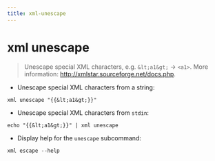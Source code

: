 ```yaml
---
title: xml-unescape
---
```

# xml unescape

> Unescape special XML characters, e.g. `&lt;a1&gt;` → `<a1>`.
> More information: <http://xmlstar.sourceforge.net/docs.php>.

- Unescape special XML characters from a string:

`xml unescape "{{&lt;a1&gt;}}"`

- Unescape special XML characters from `stdin`:

`echo "{{&lt;a1&gt;}}" | xml unescape`

- Display help for the `unescape` subcommand:

`xml escape --help`

